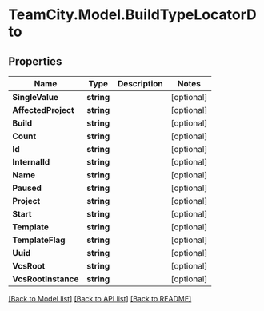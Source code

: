 # TeamCity.Model.BuildTypeLocatorDto
## Properties

Name | Type | Description | Notes
------------ | ------------- | ------------- | -------------
**SingleValue** | **string** |  | [optional] 
**AffectedProject** | **string** |  | [optional] 
**Build** | **string** |  | [optional] 
**Count** | **string** |  | [optional] 
**Id** | **string** |  | [optional] 
**InternalId** | **string** |  | [optional] 
**Name** | **string** |  | [optional] 
**Paused** | **string** |  | [optional] 
**Project** | **string** |  | [optional] 
**Start** | **string** |  | [optional] 
**Template** | **string** |  | [optional] 
**TemplateFlag** | **string** |  | [optional] 
**Uuid** | **string** |  | [optional] 
**VcsRoot** | **string** |  | [optional] 
**VcsRootInstance** | **string** |  | [optional] 

[[Back to Model list]](../README.md#documentation-for-models) [[Back to API list]](../README.md#documentation-for-api-endpoints) [[Back to README]](../README.md)


